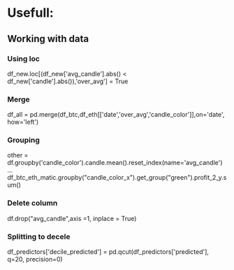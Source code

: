 # Usefull:

## Working with data

### Using loc
df_new.loc[(df_new['avg_candle'].abs() < df_new['candle'].abs()),'over_avg'] = True

### Merge
df_all = pd.merge(df_btc,df_eth[['date','over_avg','candle_color']],on='date', how='left')

### Grouping
other = df.groupby('candle_color').candle.mean().reset_index(name='avg_candle')
...
df_btc_eth_matic.groupby("candle_color_x").get_group("green").profit_2_y.sum()

### Delete column
df.drop("avg_candle",axis =1, inplace = True)

### Splitting to decele
df_predictors['decile_predicted'] = pd.qcut(df_predictors['predicted'], q=20, precision=0)

